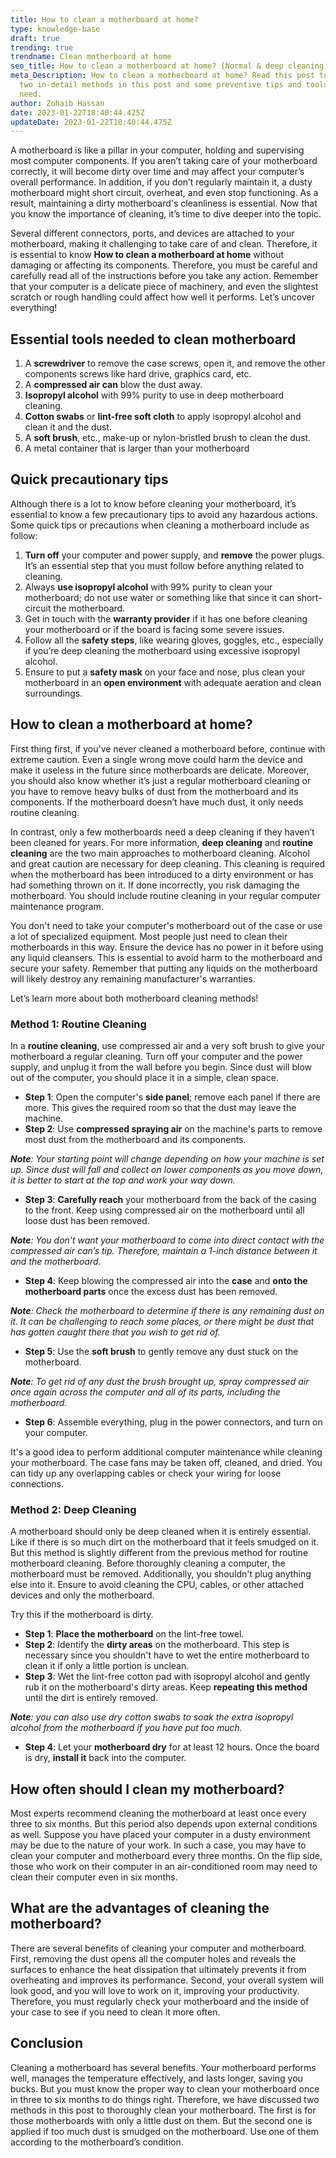 ```yaml
---
title: How to clean a motherboard at home?
type: knowledge-base
draft: true
trending: true
trendname: Clean motherboard at home
seo_title: How to clean a motherboard at home? [Normal & deep cleaning]
meta_Description: How to clean a motherboard at home? Read this post to uncover
  two in-detail methods in this post and some preventive tips and tools you
  need.
author: Zohaib Hassan
date: 2023-01-22T18:40:44.425Z
updateDate: 2023-01-22T18:40:44.475Z
---
```

A motherboard is like a pillar in your computer, holding and supervising most computer components. If you aren’t taking care of your motherboard correctly, it will become dirty over time and may affect your computer’s overall performance. In addition, if you don’t regularly maintain it, a dusty motherboard might short circuit, overheat, and even stop functioning. As a result, maintaining a dirty motherboard's cleanliness is essential. Now that you know the importance of cleaning, it’s time to dive deeper into the topic.

Several different connectors, ports, and devices are attached to your motherboard, making it challenging to take care of and clean. Therefore, it is essential to know **How to clean a motherboard at home** without damaging or affecting its components. Therefore, you must be careful and carefully read all of the instructions before you take any action. Remember that your computer is a delicate piece of machinery, and even the slightest scratch or rough handling could affect how well it performs. Let’s uncover everything!

## Essential tools needed to clean motherboard

1. A **screwdriver** to remove the case screws, open it, and remove the other components screws like hard drive, graphics card, etc.
2. A **compressed air can** blow the dust away. 
3. **Isopropyl alcohol** with 99% purity to use in deep motherboard cleaning. 
4. **Cotton swabs** or **lint-free soft cloth** to apply isopropyl alcohol and clean it and the dust. 
5. A **soft brush**, etc., make-up or nylon-bristled brush to clean the dust. 
6. A metal container that is larger than your motherboard

## Quick precautionary tips 

Although there is a lot to know before cleaning your motherboard, it’s essential to know a few precautionary tips to avoid any hazardous actions. Some quick tips or precautions when cleaning a motherboard include as follow: 

1. **Turn off** your computer and power supply, and **remove** the power plugs. It’s an essential step that you must follow before anything related to cleaning.  
2. Always **use isopropyl alcohol** with 99% purity to clean your motherboard; do not use water or something like that since it can short-circuit the motherboard. 
3. Get in touch with the **warranty provider** if it has one before cleaning your motherboard or if the board is facing some severe issues. 
4. Follow all the **safety steps**, like wearing gloves, goggles, etc., especially if you’re deep cleaning the motherboard using excessive isopropyl alcohol. 
5. Ensure to put a **safety mask** on your face and nose, plus clean your motherboard in an **open environment** with adequate aeration and clean surroundings.

## How to clean a motherboard at home?

First thing first, if you've never cleaned a motherboard before, continue with extreme caution. Even a single wrong move could harm the device and make it useless in the future since motherboards are delicate. Moreover, you should also know whether it’s just a regular motherboard cleaning or you have to remove heavy bulks of dust from the motherboard and its components. If the motherboard doesn’t have much dust, it only needs routine cleaning.

In contrast, only a few motherboards need a deep cleaning if they haven’t been cleaned for years. For more information, **deep cleaning** and **routine cleaning** are the two main approaches to motherboard cleaning. Alcohol and great caution are necessary for deep cleaning. This cleaning is required when the motherboard has been introduced to a dirty environment or has had something thrown on it. If done incorrectly, you risk damaging the motherboard. You should include routine cleaning in your regular computer maintenance program.

You don't need to take your computer's motherboard out of the case or use a lot of specialized equipment. Most people just need to clean their motherboards in this way. Ensure the device has no power in it before using any liquid cleansers. This is essential to avoid harm to the motherboard and secure your safety. Remember that putting any liquids on the motherboard will likely destroy any remaining manufacturer's warranties.

Let’s learn more about both motherboard cleaning methods!

### Method 1: Routine Cleaning

In a **routine cleaning**, use compressed air and a very soft brush to give your motherboard a regular cleaning. Turn off your computer and the power supply, and unplug it from the wall before you begin. Since dust will blow out of the computer, you should place it in a simple, clean space.

* **Step 1**: Open the computer's **side panel**; remove each panel if there are more. This gives the required room so that the dust may leave the machine.
* **Step 2**: Use **compressed spraying air** on the machine's parts to remove most dust from the motherboard and its components.

***Note**: Your starting point will change depending on how your machine is set up. Since dust will fall and collect on lower components as you move down, it is better to start at the top and work your way down.*

* **Step 3**: **Carefully reach** your motherboard from the back of the casing to the front. Keep using compressed air on the motherboard until all loose dust has been removed.

***Note**: You don't want your motherboard to come into direct contact with the compressed air can’s tip. Therefore, maintain a 1-inch distance between it and the motherboard.*

* **Step 4**: Keep blowing the compressed air into the **case** and **onto the motherboard parts** once the excess dust has been removed.

***Note**: Check the motherboard to determine if there is any remaining dust on it. It can be challenging to reach some places, or there might be dust that has gotten caught there that you wish to get rid of.*

* **Step 5**: Use the **soft brush** to gently remove any dust stuck on the motherboard.

***Note**: To get rid of any dust the brush brought up, spray compressed air once again across the computer and all of its parts, including the motherboard.*

* **Step 6**: Assemble everything, plug in the power connectors, and turn on your computer.

It's a good idea to perform additional computer maintenance while cleaning your motherboard. The case fans may be taken off, cleaned, and dried. You can tidy up any overlapping cables or check your wiring for loose connections. 

### Method 2: Deep Cleaning

A motherboard should only be deep cleaned when it is entirely essential. Like if there is so much dirt on the motherboard that it feels smudged on it. But this method is slightly different from the previous method for routine motherboard cleaning. Before thoroughly cleaning a computer, the motherboard must be removed. Additionally, you shouldn't plug anything else into it. Ensure to avoid cleaning the CPU, cables, or other attached devices and only the motherboard.

Try this if the motherboard is dirty.

* **Step 1**: **Place the motherboard** on the lint-free towel.
* **Step 2**: Identify the **dirty areas** on the motherboard. This step is necessary since you shouldn't have to wet the entire motherboard to clean it if only a little portion is unclean.
* **Step 3**: Wet the lint-free cotton pad with isopropyl alcohol and gently rub it on the motherboard's dirty areas. Keep **repeating this method** until the dirt is entirely removed.

***Note**: you can also use dry cotton swabs to soak the extra isopropyl alcohol from the motherboard if you have put too much.*

* **Step 4**: Let your **motherboard dry** for at least 12 hours. Once the board is dry, **install it** back into the computer. 

## How often should I clean my motherboard?

Most experts recommend cleaning the motherboard at least once every three to six months. But this period also depends upon external conditions as well. Suppose you have placed your computer in a dusty environment may be due to the nature of your work. In such a case, you may have to clean your computer and motherboard every three months. On the flip side, those who work on their computer in an air-conditioned room may need to clean their computer even in six months. 

## What are the advantages of cleaning the motherboard?

There are several benefits of cleaning your computer and motherboard. First, removing the dust opens all the computer holes and reveals the surfaces to enhance the heat dissipation that ultimately prevents it from overheating and improves its performance. Second, your overall system will look good, and you will love to work on it, improving your productivity. Therefore, you must regularly check your motherboard and the inside of your case to see if you need to clean it more often.

## Conclusion

Cleaning a motherboard has several benefits. Your motherboard performs well, manages the temperature effectively, and lasts longer, saving you bucks. But you must know the proper way to clean your motherboard once in three to six months to do things right. Therefore, we have discussed two methods in this post to thoroughly clean your motherboard. The first is for those motherboards with only a little dust on them. But the second one is applied if too much dust is smudged on the motherboard. Use one of them according to the motherboard’s condition.